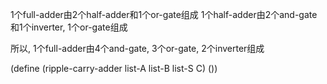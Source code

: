 1个full-adder由2个half-adder和1个or-gate组成
1个half-adder由2个and-gate和1个inverter, 1个or-gate组成

所以,
1个full-adder由4个and-gate, 3个or-gate, 2个inverter组成

(define (ripple-carry-adder list-A list-B list-S C)
  ())
